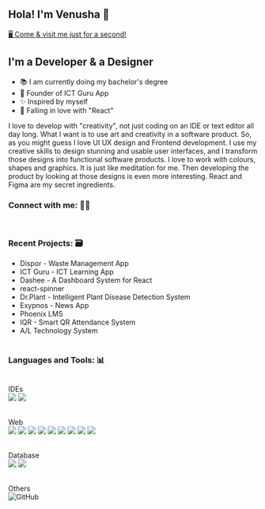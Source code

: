 ## Hola! I'm Venusha 👋 


[  🖥 Come & visit me just for a second!  ](https://venusha.com)

## I'm a Developer & a Designer 
- 📚  I am currently doing my bachelor's degree 
- 🎈  Founder of ICT Guru App 
- ✨ Inspired by myself
- 💙 Falling in love with "React"

I love to develop with "creativity", not just coding on an IDE or text editor all day long. What I want is to use art and creativity in a software product. So, as you might guess I love UI UX design and Frontend development. I use my creative skills to design stunning and usable user interfaces, and I transform those designs into functional software products. I love to work with colours, shapes and graphics. It is just like meditation for me. Then developing the product by looking at those designs is even more interesting. React and Figma are my secret ingredients. 
</br>
### Connect with me:  🙌🏻 </br>
[<img  alt="" src="https://img.shields.io/badge/Google_chrome-4285F4?style=for-the-badge&logo=Google-chrome&logoColor=white" />][website]
[<img  alt="" src="https://img.shields.io/badge/Facebook-1877F2?style=for-the-badge&logo=facebook&logoColor=white" />][fb]
[<img  alt="" 	src="https://img.shields.io/badge/Twitter-1DA1F2?style=for-the-badge&logo=twitter&logoColor=white" />][twitter]
[<img  alt="" src="https://img.shields.io/badge/LinkedIn-0077B5?style=for-the-badge&logo=linkedin&logoColor=white" />][linkedin]
[<img  alt="" src="https://img.shields.io/badge/Instagram-E4405F?style=for-the-badge&logo=instagram&logoColor=white" />][instagram]
</br>
### Recent Projects:  🗃 
- Dispor - Waste Management App 
- ICT Guru - ICT Learning App
- Dashee - A Dashboard System for React
- react-spinner  
- Dr.Plant - Intelligent Plant Disease Detection System
- Exypnos - News App 
- Phoenix LMS
- IQR - Smart QR Attendance System 
- A/L Technology System
</br></br>
### Languages and Tools: 📊 
\
IDEs\
<img   src="https://img.shields.io/badge/Visual_Studio_Code-0078D4?style=for-the-badge&logo=visual%20studio%20code&logoColor=white" />
<img   src="https://img.shields.io/badge/Visual_Studio-5C2D91?style=for-the-badge&logo=visual%20studio&logoColor=white" /></br> </br>

Web </br> 
<img   src="https://img.shields.io/badge/HTML5-E34F26?style=for-the-badge&logo=html5&logoColor=white" />
<img   src="https://img.shields.io/badge/CSS3-1572B6?style=for-the-badge&logo=css3&logoColor=white" />
<img  src="https://img.shields.io/badge/Sass-CC6699?style=for-the-badge&logo=sass&logoColor=white" />
<img  src="https://img.shields.io/badge/JavaScript-323330?style=for-the-badge&logo=javascript&logoColor=F7DF1E" />
<img  src="https://img.shields.io/badge/React-20232A?style=for-the-badge&logo=react&logoColor=61DAFB" />
<img  src="https://img.shields.io/badge/Node.js-339933?style=for-the-badge&logo=nodedotjs&logoColor=white" />
<img   src="	https://img.shields.io/badge/PHP-777BB4?style=for-the-badge&logo=php&logoColor=white" /> 
<img src="https://img.shields.io/badge/Bootstrap-563D7C?style=for-the-badge&logo=bootstrap&logoColor=white"/>
<img src="https://img.shields.io/badge/Tailwind_CSS-38B2AC?style=for-the-badge&logo=tailwind-css&logoColor=white"/></br> </br>

Database </br>
<img  src="https://img.shields.io/badge/MySQL-005C84?style=for-the-badge&logo=mysql&logoColor=white" />
<img  src="https://img.shields.io/badge/MongoDB-4EA94B?style=for-the-badge&logo=mongodb&logoColor=white" /></br></br>

Others </br>
<img  alt="GitHub" src="https://img.shields.io/badge/GitHub-100000?style=for-the-badge&logo=github&logoColor=white" />


<br />
<br />



[website]: https://venusha.com

[twitter]: https://twitter.com/VenushaDilshan

[instagram]: https://www.instagram.com/venusha_dilshan_/
[linkedin]: https://www.linkedin.com/in/venushadilshan/
[fb]:https://facebook.com/venusha.dilshan
